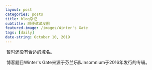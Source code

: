 ```yaml
---
layout: post
categories: posts
title: blog杂记
subtitle: 顺便试试发图
featured-image: /images/Winter's Gate
tags: [daily]
date-string: October 10, 2019
---
```


​	暂时还没有合适的域名。

​	博客题目Winter's Gate来源于芬兰乐队Insomnium于2016年发行的专辑。